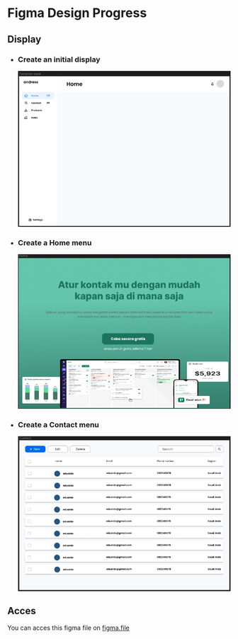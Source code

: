 # Figma Design Progress
## Display
- ### Create an initial display
   ![Picture](/assets/tampilan%20awal.png)
- ### Create a Home menu
   ![Picture](/assets/home-menu.png)
- ### Create a Contact menu
   ![Picture](/assets/contact-menu.png)
## Acces
You can acces this figma file on [figma.file](https://www.figma.com/design/5eP4DZjEx5lwzqpa7ec8iH/Address-book?node-id=0-1&t=2WkOOu0pf7d44WBI-1)